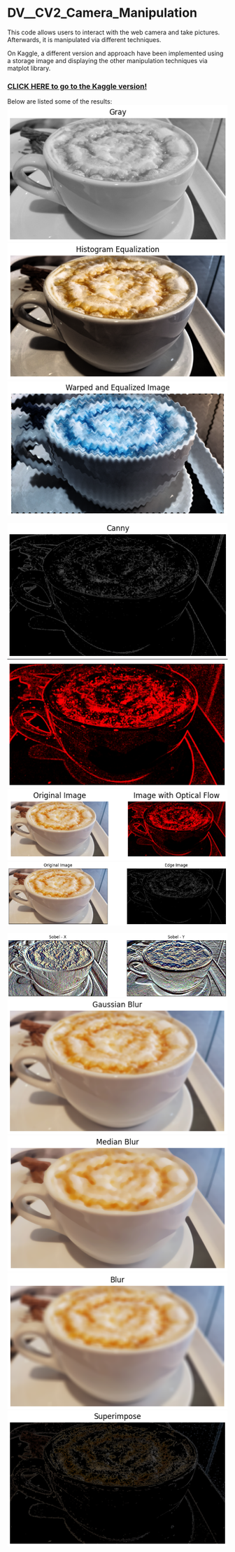 # DV__CV2_Camera_Manipulation


This code allows users to interact with the web camera and take pictures. Afterwards, it is manipulated via different techniques. 

On Kaggle, a different version and approach have been implemented using a storage image and displaying the other manipulation techniques via matplot library. 
<h3><a href="https://www.kaggle.com/code/variksstudios/opencv-image-manipulation">CLICK HERE to go to the Kaggle version! </a> </h3>

Below are listed some of the results: 
<br> 
![alt-text-2](https://github.com/CallisteVariks/DV__CV2_Camera_Manipulation/blob/main/assets/grey-scale.png)
![alt-text-2](https://github.com/CallisteVariks/DV__CV2_Camera_Manipulation/blob/main/assets/enhance_contrast.png)
![alt-text-2](https://github.com/CallisteVariks/DV__CV2_Camera_Manipulation/blob/main/assets/warp%26equalized.png)

![alt-text-1](https://github.com/CallisteVariks/DV__CV2_Camera_Manipulation/blob/main/assets/canny.png) 
![alt-text-1](https://github.com/CallisteVariks/DV__CV2_Camera_Manipulation/blob/main/assets/optical_flow.png) 
![alt-text-1](https://github.com/CallisteVariks/DV__CV2_Camera_Manipulation/blob/main/assets/original_vs_optical_flow.png) 
![alt-text-1](https://github.com/CallisteVariks/DV__CV2_Camera_Manipulation/blob/main/assets/original_vs_edge.png) 

![alt-text-1](https://github.com/CallisteVariks/DV__CV2_Camera_Manipulation/blob/main/assets/sobel.png) 
![alt-text-1](https://github.com/CallisteVariks/DV__CV2_Camera_Manipulation/blob/main/assets/gaussian_blur.png) 
![alt-text-1](https://github.com/CallisteVariks/DV__CV2_Camera_Manipulation/blob/main/assets/median_blur.png) 
![alt-text-1](https://github.com/CallisteVariks/DV__CV2_Camera_Manipulation/blob/main/assets/blur.png) 
![alt-text-1](https://github.com/CallisteVariks/DV__CV2_Camera_Manipulation/blob/main/assets/superimpose.png) 

